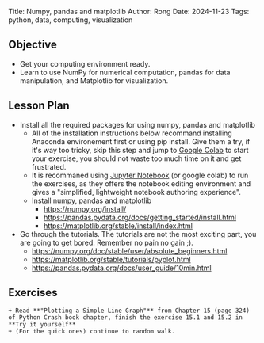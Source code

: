 Title: Numpy, pandas and matplotlib
Author: Rong
Date: 2024-11-23
Tags: python, data, computing, visualization


## Objective
+ Get your computing environment ready. 
+ Learn to use NumPy for numerical computation, pandas for data manipulation, and Matplotlib for visualization.


## Lesson Plan
+ Install all the required packages for using numpy, pandas and matplotlib
    + All of the installation instructions below recommand installing Anaconda environement first or using pip install. Give them a try, if it's way too tricky, skip this step and jump to [Google Colab](https://colab.research.google.com/) to start your exercise, you should not waste too much time on it and get frustrated. 
    + It is recommaned using [Jupyter Notebook](https://docs.jupyter.org/en/latest/) (or google colab) to run the exercises, as they offers the notebook editing environment and gives a "simplified, lightweight notebook authoring experience".   
    + Install numpy, pandas and matplotlib
        + https://numpy.org/install/
        + https://pandas.pydata.org/docs/getting_started/install.html
        + https://matplotlib.org/stable/install/index.html
+ Go through the tutorials. The tutorials are not the most exciting part, you are going to get bored. Remember no pain no gain ;).  
    + https://numpy.org/doc/stable/user/absolute_beginners.html
    + https://matplotlib.org/stable/tutorials/pyplot.html
    + https://pandas.pydata.org/docs/user_guide/10min.html

## Exercises
    + Read **"Plotting a Simple Line Graph"** from Chapter 15 (page 324) of Python Crash book chapter, finish the exercise 15.1 and 15.2 in **Try it yourself**
    + (For the quick ones) continue to random walk. 
